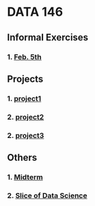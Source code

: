 # DATA 146
## Informal Exercises
### 1. [Feb. 5th](https://serena-zheyiliu.github.io/DATA146_Serena/Feb5th.html)

## Projects
### 1. [project1](https://serena-zheyiliu.github.io/DATA146_Serena/project1.html)
### 2. [project2](https://serena-zheyiliu.github.io/DATA146_Serena/project2.html)
### 2. [project3](https://serena-zheyiliu.github.io/DATA146_Serena/project3.html)

## Others
### 1. [Midterm](https://serena-zheyiliu.github.io/DATA146_Serena/Midterm.html)
### 2. [Slice of Data Science](https://serena-zheyiliu.github.io/DATA146_Serena/ExtraCreditPaper.html)
